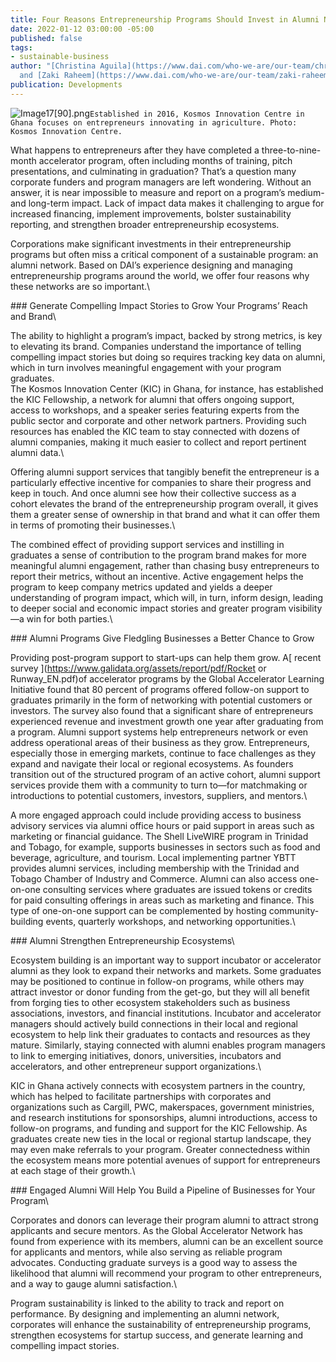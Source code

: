 ```yaml
---
title: Four Reasons Entrepreneurship Programs Should Invest in Alumni Networks
date: 2022-01-12 03:00:00 -05:00
published: false
tags:
- sustainable-business
author: "[Christina Aguila](https://www.dai.com/who-we-are/our-team/christina-aguila)
  and [Zaki Raheem](https://www.dai.com/who-we-are/our-team/zaki-raheem)"
publication: Developments
---
```


![Image17[90].png](/uploads/Image17%5B90%5D.png)`Established in 2016, Kosmos Innovation Centre in Ghana focuses on entrepreneurs innovating in agriculture. Photo: Kosmos Innovation Centre.`

What happens to entrepreneurs after they have completed a three-to-nine-month accelerator program, often including months of training, pitch presentations, and culminating in graduation? That’s a question many corporate funders and program managers are left wondering. Without an answer, it is near impossible to measure and report on a program’s medium- and long-term impact. Lack of impact data makes it challenging to argue for increased financing, implement improvements, bolster sustainability reporting, and strengthen broader entrepreneurship ecosystems.

Corporations make significant investments in their entrepreneurship programs but often miss a critical component of a sustainable program: an alumni network. Based on DAI’s experience designing and managing entrepreneurship programs around the world, we offer four reasons why these networks are so important.\\

\### Generate Compelling Impact Stories to Grow Your Programs’ Reach and Brand\\

The ability to highlight a program’s impact, backed by strong metrics, is key to elevating its brand. Companies understand the importance of telling compelling impact stories but doing so requires tracking key data on alumni, which in turn involves meaningful engagement with your program graduates.
\
The Kosmos Innovation Center (KIC) in Ghana, for instance, has established the KIC Fellowship, a network for alumni that offers ongoing support, access to workshops, and a speaker series featuring experts from the public sector and corporate and other network partners. Providing such resources has enabled the KIC team to stay connected with dozens of alumni companies, making it much easier to collect and report pertinent alumni data.\\

Offering alumni support services that tangibly benefit the entrepreneur is a particularly effective incentive for companies to share their progress and keep in touch. And once alumni see how their collective success as a cohort elevates the brand of the entrepreneurship program overall, it gives them a greater sense of ownership in that brand and what it can offer them in terms of promoting their businesses.\\

The combined effect of providing support services and instilling in graduates a sense of contribution to the program brand makes for more meaningful alumni engagement, rather than chasing busy entrepreneurs to report their metrics, without an incentive. Active engagement helps the program to keep company metrics updated and yields a deeper understanding of program impact, which will, in turn, inform design, leading to deeper social and economic impact stories and greater program visibility—a win for both parties.\\

\### Alumni Programs Give Fledgling Businesses a Better Chance to Grow

Providing post-program support to start-ups can help them grow. A\[ recent survey \](https://www.galidata.org/assets/report/pdf/Rocket or Runway_EN.pdf)of accelerator programs by the Global Accelerator Learning Initiative found that 80 percent of programs offered follow-on support to graduates primarily in the form of networking with potential customers or investors. The survey also found that a significant share of entrepreneurs experienced revenue and investment growth one year after graduating from a program. Alumni support systems help entrepreneurs network or even address operational areas of their business as they grow. Entrepreneurs, especially those in emerging markets, continue to face challenges as they expand and navigate their local or regional ecosystems. As founders transition out of the structured program of an active cohort, alumni support services provide them with a community to turn to—for matchmaking or introductions to potential customers, investors, suppliers, and mentors.\\

A more engaged approach could include providing access to business advisory services via alumni office hours or paid support in areas such as marketing or financial guidance. The Shell LiveWIRE program in Trinidad and Tobago, for example, supports businesses in sectors such as food and beverage, agriculture, and tourism. Local implementing partner YBTT provides alumni services, including membership with the Trinidad and Tobago Chamber of Industry and Commerce. Alumni can also access one-on-one consulting services where graduates are issued tokens or credits for paid consulting offerings in areas such as marketing and finance. This type of one-on-one support can be complemented by hosting community-building events, quarterly workshops, and networking opportunities.\\

\### Alumni Strengthen Entrepreneurship Ecosystems\\

Ecosystem building is an important way to support incubator or accelerator alumni as they look to expand their networks and markets. Some graduates may be positioned to continue in follow-on programs, while others may attract investor or donor funding from the get-go, but they will all benefit from forging ties to other ecosystem stakeholders such as business associations, investors, and financial institutions. Incubator and accelerator managers should actively build connections in their local and regional ecosystem to help link their graduates to contacts and resources as they mature. Similarly, staying connected with alumni enables program managers to link to emerging initiatives, donors, universities, incubators and accelerators, and other entrepreneur support organizations.\\

KIC in Ghana actively connects with ecosystem partners in the country, which has helped to facilitate partnerships with corporates and organizations such as Cargill, PWC, makerspaces, government ministries, and research institutions for sponsorships, alumni introductions, access to follow-on programs, and funding and support for the KIC Fellowship. As graduates create new ties in the local or regional startup landscape, they may even make referrals to your program. Greater connectedness within the ecosystem means more potential avenues of support for entrepreneurs at each stage of their growth.\\

\### Engaged Alumni Will Help You Build a Pipeline of Businesses for Your Program\\

Corporates and donors can leverage their program alumni to attract strong applicants and secure mentors. As the Global Accelerator Network has found from experience with its members, alumni can be an excellent source for applicants and mentors, while also serving as reliable program advocates. Conducting graduate surveys is a good way to assess the likelihood that alumni will recommend your program to other entrepreneurs, and a way to gauge alumni satisfaction.\\

Program sustainability is linked to the ability to track and report on performance. By designing and implementing an alumni network, corporates will enhance the sustainability of entrepreneurship programs, strengthen ecosystems for startup success, and generate learning and compelling impact stories.